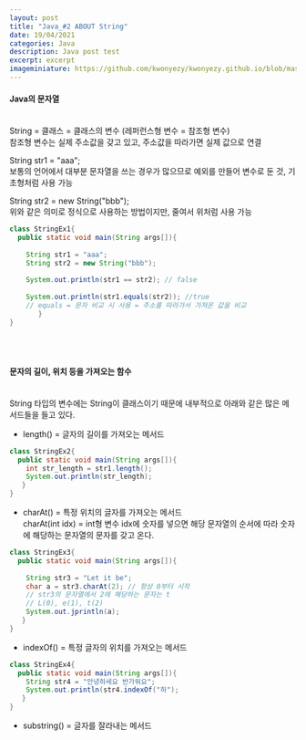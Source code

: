 ```yaml
---
layout: post
title: "Java_#2 ABOUT String"
date: 19/04/2021
categories: Java
description: Java post test
excerpt: excerpt 
imageminiature: https://github.com/kwonyezy/kwonyezy.github.io/blob/master/_posts/pictures/greyimg.png?raw=true
---
```


#### Java의 문자열<br><br>

String = 클래스 = 클래스의 변수 (레퍼런스형 변수 = 참조형 변수)<br>
참조형 변수는 실제 주소값을 갖고 있고, 주소값을 따라가면 실제 값으로 연결<br>

String str1 = "aaa";<br>
보통의 언어에서 대부분 문자열을 쓰는 경우가 많으므로 예외를 만들어 변수로 둔 것, 기초형처럼 사용 가능<br>

String str2 = new String("bbb"); <br>
위와 같은 의미로 정식으로 사용하는 방법이지만, 줄여서 위처럼 사용 가능<br>

```java
class StringEx1{
  public static void main(String args[]){
  
    String str1 = "aaa";
    String str2 = new String("bbb");
    
    System.out.println(str1 == str2); // false
    
    System.out.println(str1.equals(str2)); //true
    // equals = 문자 비교 시 사용 = 주소를 따라가서 가져온 값을 비교
       }
}
```
<br><br>

#### 문자의 길이, 위치 등을 가져오는 함수<br><br>

String 타입의 변수에는 String이 클래스이기 때문에 내부적으로 아래와 같은 많은 메서드들을 들고 있다.<br>

- length() = 글자의 길이를 가져오는 메서드

```java
class StringEx2{
  public static void main(String args[]){
    int str_length = str1.length();
    System.out.println(str_length);
   }
}
```

- charAt() = 특정 위치의 글자를 가져오는 메서드<br>
    charAt(int idx) = int형 변수 idx에 숫자를 넣으면 해당 문자열의 순서에 따라 숫자에 해당하는 문자열의 문자를 갖고 온다.

```java
class StringEx3{
  public static void main(String args[]){
  
    String str3 = "Let it be";
    char a = str3.charAt(2); // 항상 0부터 시작
    // str3의 문자열에서 2에 해당하는 문자는 t
    // L(0), e(1), t(2)
    System.out.jprintln(a);
   }
}
```

- indexOf() = 특정 글자의 위치를 가져오는 메서드

```java
class StringEx4{
  public static void main(String args[]){
    String str4 = "안녕하세요 반가워요"; 
    System.out.println(str4.indexOf("하");
   }
}
```

- substring() = 글자를 잘라내는 메서드<br>
